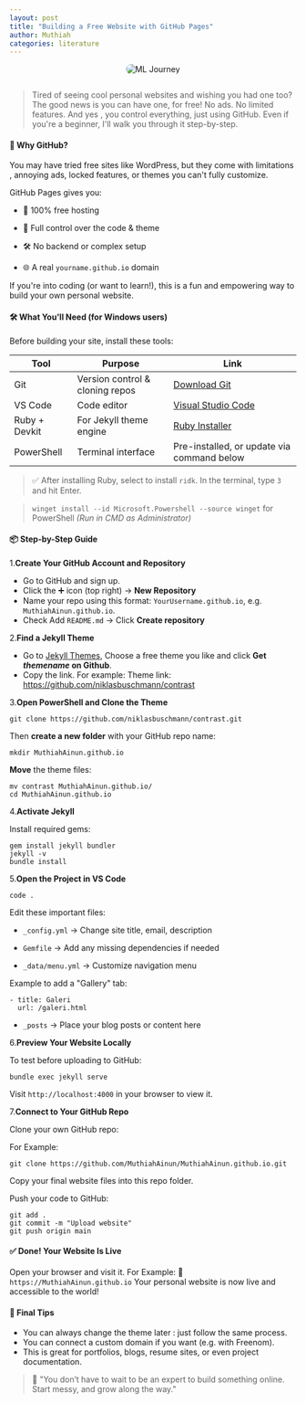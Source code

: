 ```yaml
---
layout: post
title: "Building a Free Website with GitHub Pages"
author: Muthiah
categories: literature
---
```


<center>
  <img src="https://live.staticflickr.com/65535/54675040142_2672de0c37_n.jpg" alt="ML Journey" style="border-radius: 8px; margin-bottom: 1em;">
</center>

> Tired of seeing cool personal websites and wishing you had one too? The good news is you can have one, for free!
No ads. No limited features. And yes , you control everything, just using GitHub.
Even if you're a beginner, I'll walk you through it step-by-step.

#### 🚀 Why GitHub?

You may have tried free sites like WordPress, but they come with limitations , annoying ads, locked features, or themes you can't fully customize.

GitHub Pages gives you:

- 💸 100% free hosting

- 🧩 Full control over the code & theme

- 🛠️ No backend or complex setup

- 🌐 A real `yourname.github.io` domain

If you're into coding (or want to learn!), this is a fun and empowering way to build your own personal website.

#### 🛠️ What You'll Need (for Windows users)

Before building your site, install these tools:

| Tool                                                       | Purpose                         | Link                                                   |
|------------------------------------------------------------|----------------------------------|--------------------------------------------------------|
| Git                                                        | Version control & cloning repos | [Download Git](https://git-scm.com/downloads/win)      |
| VS Code                                                    | Code editor                     | [Visual Studio Code](https://code.visualstudio.com/)   |
| Ruby + Devkit                                              | For Jekyll theme engine         | [Ruby Installer](https://rubyinstaller.org/downloads/) |
| PowerShell                                                 | Terminal interface              | Pre-installed, or update via command below             |


> ✅ After installing Ruby, select to install `ridk`. In the terminal, type `3` and hit Enter.

> `winget install --id Microsoft.Powershell --source winget` for PowerShell *(Run in CMD as Administrator)*

#### 📦 Step-by-Step Guide

1.**Create Your GitHub Account and Repository**

- Go to GitHub and sign up.
- Click the ➕ icon (top right) → **New Repository**
- Name your repo using this format: `YourUsername.github.io`, e.g. `MuthiahAinun.github.io`.
- Check Add `README.md` → Click **Create repository**

2.**Find a Jekyll Theme**

- Go to [Jekyll Themes](jekyllthemes.io/free), Choose a free theme you like and click **Get *themename* on Github**.
- Copy the link. For example:
Theme link: https://github.com/niklasbuschmann/contrast

3.**Open PowerShell and Clone the Theme**

```
git clone https://github.com/niklasbuschmann/contrast.git

```
Then **create a new folder** with your GitHub repo name:
```
mkdir MuthiahAinun.github.io

```

**Move** the theme files:
```
mv contrast MuthiahAinun.github.io/
cd MuthiahAinun.github.io

```
4.**Activate Jekyll**

Install required gems:
```
gem install jekyll bundler
jekyll -v
bundle install

```

5.**Open the Project in VS Code**

```
code .

```
Edit these important files:

- `_config.yml` → Change site title, email, description

- `Gemfile` → Add any missing dependencies if needed

- `_data/menu.yml` → Customize navigation menu

Example to add a "Gallery" tab:

```
- title: Galeri
  url: /galeri.html

```
- `_posts` → Place your blog posts or content here

6.**Preview Your Website Locally**

To test before uploading to GitHub:

```
bundle exec jekyll serve
```

Visit `http://localhost:4000` in your browser to view it.

7.**Connect to Your GitHub Repo**

Clone your own GitHub repo:

For Example:
```
git clone https://github.com/MuthiahAinun/MuthiahAinun.github.io.git
```
Copy your final website files into this repo folder.

Push your code to GitHub:
```
git add .
git commit -m "Upload website"
git push origin main
```
#### ✅ Done! Your Website Is Live

Open your browser and visit it.
For Example:
🔗 `https://MuthiahAinun.github.io`
Your personal website is now live and accessible to the world!

#### 📝 Final Tips
- You can always change the theme later : just follow the same process.
- You can connect a custom domain if you want (e.g. with Freenom).
- This is great for portfolios, blogs, resume sites, or even project documentation.

> 💬 "You don’t have to wait to be an expert to build something online. Start messy, and grow along the way." 